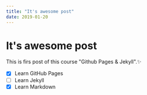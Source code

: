 ```yaml
---
title: "It's awesome post"
date: 2019-01-20
---
```


# It's awesome post
This is firs post of this course "Github Pages & Jekyll".:sparkles:

- [x] Learn GitHub Pages
- [ ] Learn Jekyll
- [x] Learn Markdown
